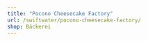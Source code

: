 ```yaml
---
title: "Pocono Cheesecake Factory"
url: /swiftwater/pocono-cheesecake-factory/
shop: Bäckerei
---
```

